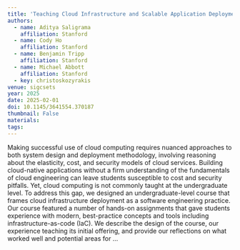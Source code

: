 ```yaml
---
title: 'Teaching Cloud Infrastructure and Scalable Application Deployment in an Undergraduate Computer Science Program'
authors:
  - name: Aditya Saligrama
    affiliation: Stanford
  - name: Cody Ho
    affiliation: Stanford
  - name: Benjamin Tripp
    affiliation: Stanford
  - name: Michael Abbott
    affiliation: Stanford
  - key: christoskozyrakis
venue: sigcsets
year: 2025
date: 2025-02-01
doi: 10.1145/3641554.370187
thumbnail: False
materials:
tags:
---
```

Making successful use of cloud computing requires nuanced approaches to both system design and deployment methodology, involving reasoning about the elasticity, cost, and security models of cloud services. Building cloud-native applications without a firm understanding of the fundamentals of cloud engineering can leave students susceptible to cost and security pitfalls. Yet, cloud computing is not commonly taught at the undergraduate level. To address this gap, we designed an undergraduate-level course that frames cloud infrastructure deployment as a software engineering practice. Our course featured a number of hands-on assignments that gave students experience with modern, best-practice concepts and tools including infrastructure-as-code (IaC). We describe the design of the course, our experience teaching its initial offering, and provide our reflections on what worked well and potential areas for …
